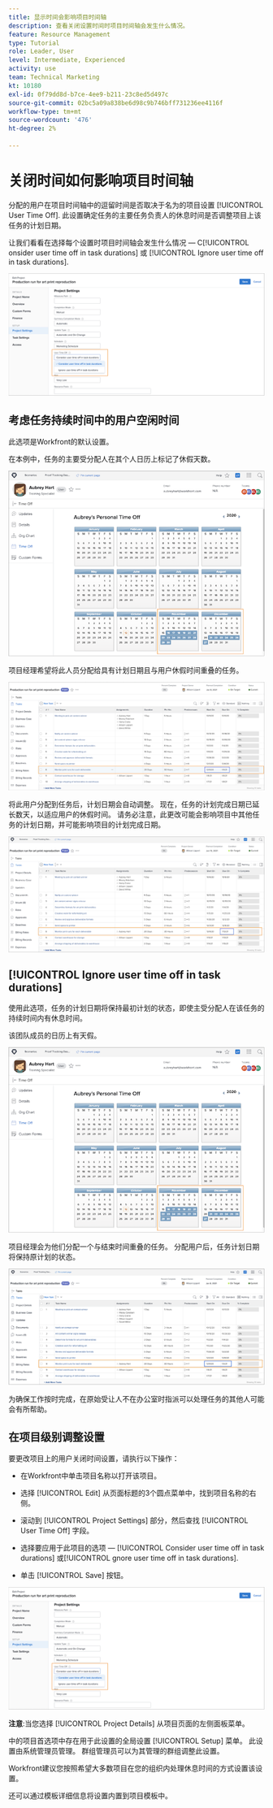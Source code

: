 ```yaml
---
title: 显示时间会影响项目时间轴
description: 查看关闭设置时间时项目时间轴会发生什么情况。
feature: Resource Management
type: Tutorial
role: Leader, User
level: Intermediate, Experienced
activity: use
team: Technical Marketing
kt: 10180
exl-id: 0f79dd8d-b7ce-4ee9-b211-23c8ed5d497c
source-git-commit: 02bc5a09a838be6d98c9b746bff731236ee4116f
workflow-type: tm+mt
source-wordcount: '476'
ht-degree: 2%

---
```


# 关闭时间如何影响项目时间轴

分配的用户在项目时间轴中的逗留时间是否取决于名为的项目设置 [!UICONTROL User Time Off]. 此设置确定任务的主要任务负责人的休息时间是否调整项目上该任务的计划日期。

让我们看看在选择每个设置时项目时间轴会发生什么情况 — C[!UICONTROL onsider user time off in task durations] 或 [!UICONTROL Ignore user time off in task durations].

![用户关闭时间设置](assets/toapt_01.png)

## 考虑任务持续时间中的用户空闲时间

此选项是Workfront的默认设置。

在本例中，任务的主要受分配人在其个人日历上标记了休假天数。

![个人日历](assets/toapt_02.png)

项目经理希望将此人员分配给具有计划日期且与用户休假时间重叠的任务。

![具有日期的项目任务](assets/toapt_03.png)

将此用户分配到任务后，计划日期会自动调整。 现在，任务的计划完成日期已延长数天，以适应用户的休假时间。 请务必注意，此更改可能会影响项目中其他任务的计划日期，并可能影响项目的计划完成日期。

![项目任务到期日期](assets/toapt_04.png)

## [!UICONTROL Ignore user time off in task durations]

使用此选项，任务的计划日期将保持最初计划的状态，即使主受分配人在该任务的持续时间内有休息时间。

该团队成员的日历上有天假。

![已标记结束日期的pto日历](assets/toapt_05.png)

项目经理会为他们分配一个与结束时间重叠的任务。 分配用户后，任务计划日期将保持原计划的状态。

![调整项目任务日期](assets/toapt_06.png)

为确保工作按时完成，在原始受让人不在办公室时指派可以处理任务的其他人可能会有所帮助。

## 在项目级别调整设置

要更改项目上的用户关闭时间设置，请执行以下操作：

* 在Workfront中单击项目名称以打开该项目。

* 选择 [!UICONTROL Edit] 从页面标题的3个圆点菜单中，找到项目名称的右侧。

* 滚动到 [!UICONTROL Project Settings] 部分，然后查找 [!UICONTROL User Time Off] 字段。

* 选择要应用于此项目的选项 —  [!UICONTROL Consider user time off in task durations] 或[!UICONTROL gnore user time off in task durations].

* 单击 [!UICONTROL Save] 按钮。

![考虑任务持续时间中的用户空闲时间](assets/toapt_07.png)


**注意**:当您选择 [!UICONTROL Project Details] 从项目页面的左侧面板菜单。

中的项目首选项中存在用于此设置的全局设置 [!UICONTROL Setup] 菜单。 此设置由系统管理员管理。 群组管理员可以为其管理的群组调整此设置。

Workfront建议您按照希望大多数项目在您的组织内处理休息时间的方式设置该设置。

还可以通过模板详细信息将设置内置到项目模板中。
